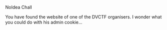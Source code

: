 NoIdea Chall

You have found the website of one of the DVCTF organisers. I wonder what you could do with his admin cookie...
